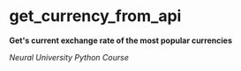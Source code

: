 # get_currency_from_api
**Get's current exchange rate of the most popular currencies**

*Neural University Python Course*

